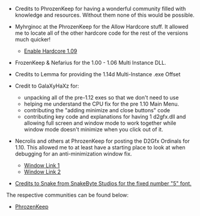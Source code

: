 - Credits to PhrozenKeep for having a wonderful community filled with knowledge
  and resources. Without them none of this would be possible.

- Myhrginoc at the PhrozenKeep for the Allow Hardcore stuff. It allowed me to locate all of
  the other hardcore code for the rest of the versions much quicker!
  - [Enable Hardcore 1.09](http://d2mods.info/forum/viewtopic.php?f=8&t=38106&hilit=enable+hardcore+1.09)

- FrozenKeep & Nefarius for the 1.00 - 1.06 Multi Instance DLL.

- Credits to Lemma for providing the 1.14d Multi-Instance .exe Offset

- Credit to GalaXyHaXz for:
  - unpacking all of the pre-1.12 exes so that we don't need to use
  - helping me understand the CPU fix for the pre 1.10 Main Menu.
  - contributing the "adding minimize and close buttons" code
  - contributing key code and explanations for having 1 d2gfx.dll and allowing
    full screen and window mode to work together while window mode doesn't minimize
    when you click out of it.

- Necrolis and others at PhrozenKeep for posting the D2Gfx Ordinals for 1.10. This allowed me to at   least have a starting place to look at when debugging for an anti-minimization window fix.

  - [Window Link 1](http://d2mods.info/forum/viewtopic.php?f=8&t=59332&hilit=window+mode+code)
  - [Window Link 2](http://d2mods.info/forum/viewtopic.php?f=133&t=39477&p=280729&hilit=prevent+minimize#p280729)

- [Credits to Snake from SnakeByte Studios for the fixed number "5" font.](http://www.snakebytestudios.com/projects/mods/diablo-2-mods/#fixedfont)

The respective communities can be found below:

- [PhrozenKeep](http://d2mods.info)